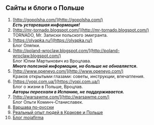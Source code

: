 ## Сайты и блоги о Польше

1. [http://gopolsha.com/](http://gopolsha.com/)  
***Есть устаревшая информация!***
2. [http://mr-tornado.blogspot.com/](http://mr-tornado.blogspot.com/)  
TORNADO, Mr. Записки польского эмигранта.
3. [https://olyapka.ru/](https://olyapka.ru/)  
Блог Оляпки.
4. [http://poland-wroclaw.blogspot.com/](http://poland-wroclaw.blogspot.com/)  
Блог Юлии Мартынович из Вроцлава.  
***Много полезной информации, но больше не обновляется*.**
5. [http://www.openeyo.com/](http://www.openeyo.com/)  
Краков открытыми глазами: советы, инструкции, впечатления.
6. [https://yopi.com.ua/](https://yopi.com.ua/)  
Блог о жизни в Польше, Вроцлав.  
***Авторы переехали в Испанию, не поддерживается.***
7. [http://warsawme.com/](http://warsawme.com/)  
Блог Ольги Коминч-Станиславек.
8. [Варшава по-русски](http://www.warsaw.ru/)  
9. [Реальный опыт людей в Кракове и Польше](https://realkrakow.ru/)  
10. [Блог mojafirma](http://mojafirma.org/blog)
